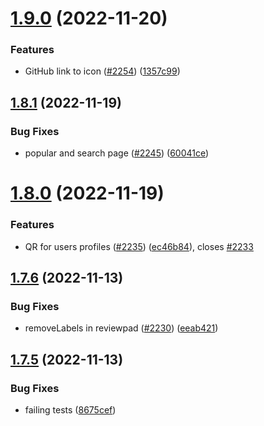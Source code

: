 # [1.9.0](https://github.com/EddieHubCommunity/LinkFree/compare/v1.8.1...v1.9.0) (2022-11-20)


### Features

* GitHub link to icon ([#2254](https://github.com/EddieHubCommunity/LinkFree/issues/2254)) ([1357c99](https://github.com/EddieHubCommunity/LinkFree/commit/1357c990e733ad568af8e8a159908f1a8a9c62b6))



## [1.8.1](https://github.com/EddieHubCommunity/LinkFree/compare/v1.8.0...v1.8.1) (2022-11-19)


### Bug Fixes

* popular and search page ([#2245](https://github.com/EddieHubCommunity/LinkFree/issues/2245)) ([60041ce](https://github.com/EddieHubCommunity/LinkFree/commit/60041ceb6fcae1fbcc792b333593e5c1925b0f3e))



# [1.8.0](https://github.com/EddieHubCommunity/LinkFree/compare/v1.7.6...v1.8.0) (2022-11-19)


### Features

* QR for users profiles ([#2235](https://github.com/EddieHubCommunity/LinkFree/issues/2235)) ([ec46b84](https://github.com/EddieHubCommunity/LinkFree/commit/ec46b8453c6c7efcf4fcc79eefa09ee93dd930e4)), closes [#2233](https://github.com/EddieHubCommunity/LinkFree/issues/2233)



## [1.7.6](https://github.com/EddieHubCommunity/LinkFree/compare/v1.7.5...v1.7.6) (2022-11-13)


### Bug Fixes

* removeLabels in reviewpad ([#2230](https://github.com/EddieHubCommunity/LinkFree/issues/2230)) ([eeab421](https://github.com/EddieHubCommunity/LinkFree/commit/eeab4217b487a24c6b0a6c9b56d0e3711e7250f7))



## [1.7.5](https://github.com/EddieHubCommunity/LinkFree/compare/v1.7.4...v1.7.5) (2022-11-13)


### Bug Fixes

* failing tests ([8675cef](https://github.com/EddieHubCommunity/LinkFree/commit/8675cefe71bfa90a9e026bc272b4eb65b6438ad8))



